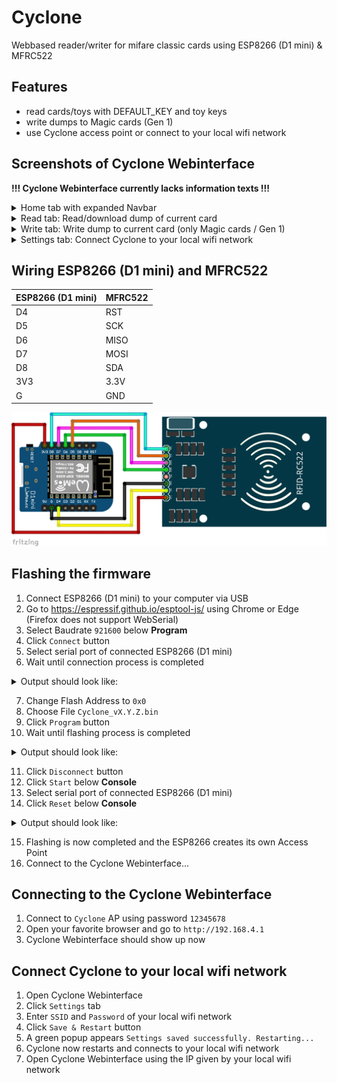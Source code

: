# Cyclone
Webbased reader/writer for mifare classic cards using ESP8266 (D1 mini) &amp; MFRC522

## Features
- read cards/toys with DEFAULT_KEY and toy keys
- write dumps to Magic cards (Gen 1)
- use Cyclone access point or connect to your local wifi network

## Screenshots of Cyclone Webinterface
**!!! Cyclone Webinterface currently lacks information texts !!!**
<details><summary>Home tab with expanded Navbar</summary>
 
![Screenshot_01](docs/images/screenshot_01.png)
</details>
<details><summary>Read tab: Read/download dump of current card</summary>
 
![Screenshot_02](docs/images/screenshot_02.png)
</details>
<details><summary>Write tab: Write dump to current card (only Magic cards / Gen 1)</summary>
 
![Screenshot_03](docs/images/screenshot_03.png)
</details>
<details><summary>Settings tab: Connect Cyclone to your local wifi network</summary>
 
![Screenshot_04](docs/images/screenshot_04.png)
</details>

## Wiring ESP8266 (D1 mini) and MFRC522 
| ESP8266 (D1 mini) | MFRC522 |
| -------- | ------- |
| D4 | RST |
| D5 | SCK |
| D6 | MISO |
| D7 | MOSI |
| D8 | SDA |
| 3V3 | 3.3V |
| G | GND |


![Wiring](docs/images/wiring.png)

## Flashing the firmware
1. Connect ESP8266 (D1 mini) to your computer via USB
2. Go to https://espressif.github.io/esptool-js/ using Chrome or Edge (Firefox does not support WebSerial)
3. Select Baudrate `921600` below **Program**
4. Click `Connect` button
5. Select serial port of connected ESP8266 (D1 mini)
6. Wait until connection process is completed
<details><summary>Output should look like:</summary>

 ```
esptool.js
Serial port WebSerial VendorID 0xXXXX ProductID 0xXXXX
Connecting....
Detecting chip type... ESP8266
Chip is ESP8266EX
Features: WiFi
Crystal is 26MHz
MAC: xx:xx:xx:xx:xx:xx
Uploading stub...
Running stub...
Stub running...
Changing baudrate to 921600
Changed
```
</details>

7. Change Flash Address to `0x0`
8. Choose File `Cyclone_vX.Y.Z.bin`
9. Click `Program` button
10. Wait until flashing process is completed
<details><summary>Output should look like:</summary>

 ```
Warning: Image file at 0x0 doesn't look like an image file, so not changing any flash settings.
Compressed 4169728 bytes to 761690...
Writing at 0x0... (2%)
Writing at 0x5cee... (4%)
Writing at 0xbb8e... (6%)
Writing at 0x11981... (8%)
Writing at 0x17290... (10%)
Writing at 0x1d06e... (12%)
Writing at 0x22494... (14%)
Writing at 0x27cfa... (17%)
Writing at 0x2d0bd... (19%)
Writing at 0x32089... (21%)
Writing at 0x37174... (23%)
Writing at 0x3c97c... (25%)
Writing at 0x4202d... (27%)
Writing at 0x47417... (29%)
Writing at 0x4ca51... (31%)
Writing at 0x53209... (34%)
Writing at 0x58b49... (36%)
Writing at 0x303768... (38%)
Writing at 0x308f0a... (40%)
Writing at 0x30f00b... (42%)
Writing at 0x314bf3... (44%)
Writing at 0x31a927... (46%)
Writing at 0x3204a9... (48%)
Writing at 0x325d7e... (51%)
Writing at 0x32dde8... (53%)
Writing at 0x337744... (55%)
Writing at 0x33fbd5... (57%)
Writing at 0x349541... (59%)
Writing at 0x352d35... (61%)
Writing at 0x35cf77... (63%)
Writing at 0x367911... (65%)
Writing at 0x371b1b... (68%)
Writing at 0x37a54d... (70%)
Writing at 0x382fdc... (72%)
Writing at 0x38bbf1... (74%)
Writing at 0x394707... (76%)
Writing at 0x39cb42... (78%)
Writing at 0x3a5547... (80%)
Writing at 0x3ad9b5... (82%)
Writing at 0x3b58fa... (85%)
Writing at 0x3bdbcd... (87%)
Writing at 0x3c64f9... (89%)
Writing at 0x3d48bb... (91%)
Writing at 0x3e0bbe... (93%)
Writing at 0x3ea420... (95%)
Writing at 0x3f0b8b... (97%)
Writing at 0x3f6abf... (100%)
Wrote 4169728 bytes (761690 compressed) at 0x0 in 29.295 seconds.
Hash of data verified.
Leaving...
```
</details>

11. Click `Disconnect` button
12. Click `Start` below **Console**
13. Select serial port of connected ESP8266 (D1 mini)
14. Click `Reset` below **Console**
<details><summary>Output should look like:</summary>

```
Started!
Failed to open config file: /config.json
Setting AP (Access Point)…
AP IP address: 192.168.4.1
```
</details>

15. Flashing is now completed and the ESP8266 creates its own Access Point
16. Connect to the Cyclone Webinterface...

## Connecting to the Cyclone Webinterface
1. Connect to `Cyclone` AP using password `12345678`
2. Open your favorite browser and go to `http://192.168.4.1`
3. Cyclone Webinterface should show up now

## Connect Cyclone to your local wifi network
1. Open Cyclone Webinterface
2. Click `Settings` tab
3. Enter `SSID` and `Password` of your local wifi network
4. Click `Save & Restart` button
5. A green popup appears `Settings saved successfully. Restarting...`
6. Cyclone now restarts and connects to your local wifi network
7. Open Cyclone Webinterface using the IP given by your local wifi network

